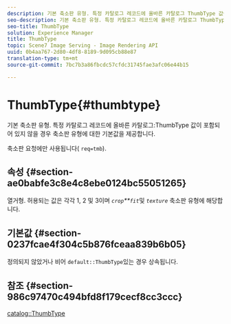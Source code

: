 ```yaml
---
description: 기본 축소판 유형. 특정 카탈로그 레코드에 올바른 카탈로그 ThumbType 값이 포함되어 있지 않을 경우 축소판 유형에 대한 기본값을 제공합니다.
seo-description: 기본 축소판 유형. 특정 카탈로그 레코드에 올바른 카탈로그 ThumbType 값이 포함되어 있지 않을 경우 축소판 유형에 대한 기본값을 제공합니다.
seo-title: ThumbType
solution: Experience Manager
title: ThumbType
topic: Scene7 Image Serving - Image Rendering API
uuid: 0b4aa767-2d80-4df8-8189-9d095cb88e87
translation-type: tm+mt
source-git-commit: 7bc7b3a86fbcdc57cfdc31745fae3afc06e44b15

---
```



# ThumbType{#thumbtype}

기본 축소판 유형. 특정 카탈로그 레코드에 올바른 카탈로그:ThumbType 값이 포함되어 있지 않을 경우 축소판 유형에 대한 기본값을 제공합니다.

축소판 요청에만 사용됩니다( `req=tmb`).

## 속성 {#section-ae0babfe3c8e4c8ebe0124bc55051265}

열거형. 허용되는 값은 각각 1, 2 및 3이며 *`crop`**`fit`*&#x200B;및 *`texture`* 축소판 유형에 해당합니다.

## 기본값 {#section-0237fcae4f304c5b876fceaa839b6b05}

정의되지 않았거나 비어 `default::ThumbType`있는 경우 상속됩니다.

## 참조 {#section-986c97470c494bfd8f179cecf8cc3ccc}

[catalog::ThumbType](../../../../../is-api/image-catalog/image-serving-api-ref/c-image-catalog-reference/c-image-svg-data-reference/c-image-data-reference/r-thumbtype-cat.md#reference-41149ddffc8749cba2f8d9c8e2611e03)
